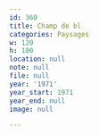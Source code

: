 ```yaml
---
id: 360
title: Champ de bl
categories: Paysages
w: 120
h: 100
location: null
note: null
file: null
year: '1971'
year_start: 1971
year_end: null
image: null

---
```

